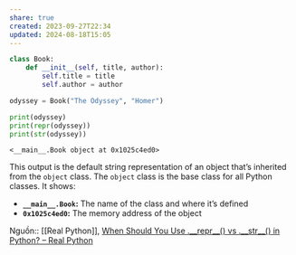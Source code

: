 ```yaml
---
share: true
created: 2023-09-27T22:34
updated: 2024-08-18T15:05
---
```

```python
class Book:
    def __init__(self, title, author):
        self.title = title
        self.author = author

odyssey = Book("The Odyssey", "Homer")

print(odyssey)
print(repr(odyssey))
print(str(odyssey))
```

```
<__main__.Book object at 0x1025c4ed0>
```

This output is the default string representation of an object that’s inherited from the `object` class. The `object` class is the base class for all Python classes. It shows:

- **`__main__.Book`:** The name of the class and where it’s defined
- **`0x1025c4ed0`:** The memory address of the object

Nguồn:: [[Real Python]], [When Should You Use .\_\_repr\_\_() vs .\_\_str\_\_() in Python? – Real Python](https://realpython.com/python-repr-vs-str/)
